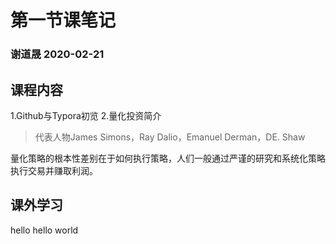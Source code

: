 # 第一节课笔记
### 谢道晟 2020-02-21  
## 课程内容  
1.Github与Typora初览
2.量化投资简介
> 代表人物James Simons，Ray Dalio，Emanuel Derman，DE. Shaw 

量化策略的根本性差别在于如何执行策略，人们一般通过严谨的研究和系统化策略执行交易并赚取利润。
## 课外学习  
hello hello world
